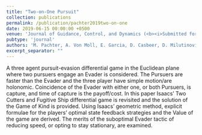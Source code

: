 ```yaml
---
title: "Two-on-One Pursuit"
collection: publications
permalink: /publication/pachter2019two-on-one
date: 2019-06-15 00:00:00 +0500
venue: 'Journal of Guidance, Control, and Dynamics (<b><i>Submitted for review</i></b>)'
pubtype: 'journal'
authors: 'M. Pachter, A. Von Moll, E. Garcia, D. Casbeer, D. Milutinović'
excerpt_separator: ""
---
```

A three agent pursuit-evasion differential game in the Euclidean plane where two pursuers engage an Evader is considered. The Pursuers are faster than the Evader and the three player have simple motion/are holonomic. Coincidence of the Evader with either one, or both Pursuers, is capture, and time of capture is the payoff/cost. In this paper Isaacs’ Two Cutters and Fugitive Ship differential game is revisited and the solution of the Game of Kind is provided. Using Isaacs’ geometric method, explicit formulae for the players’ optimal state feedback strategies and the Value of the game are derived. The merits of the suboptimal Evader tactic of reducing speed, or opting to stay stationary, are examined.
